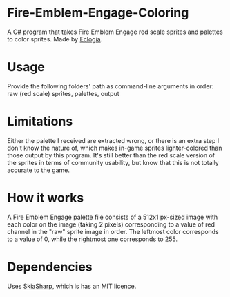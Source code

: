 # Fire-Emblem-Engage-Coloring
A C# program that takes Fire Emblem Engage red scale sprites and palettes to color sprites. Made by [Eclogia](https://www.reddit.com/user/eclogia).

# Usage
Provide the following folders' path as command-line arguments in order: raw (red scale) sprites, palettes, output

# Limitations
Either the palette I received are extracted wrong, or there is an extra step I don't know the nature of, which makes in-game sprites lighter-colored than those output by this program. It's still better than the red scale version of the sprites in terms of community usability, but know that this is not totally accurate to the game.

# How it works
A Fire Emblem Engage palette file consists of a 512x1 px-sized image with each color on the image (taking 2 pixels) corresponding to a value of red channel in the "raw" sprite image in order. The leftmost color corresponds to a value of 0, while the rightmost one corresponds to 255.

# Dependencies
Uses [SkiaSharp](https://github.com/mono/SkiaSharp), which is has an MIT licence.